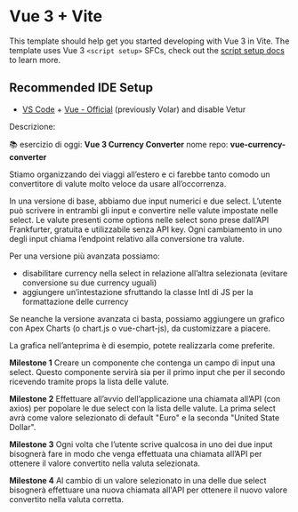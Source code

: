 # Vue 3 + Vite

This template should help get you started developing with Vue 3 in Vite. The template uses Vue 3 `<script setup>` SFCs, check out the [script setup docs](https://v3.vuejs.org/api/sfc-script-setup.html#sfc-script-setup) to learn more.

## Recommended IDE Setup

- [VS Code](https://code.visualstudio.com/) + [Vue - Official](https://marketplace.visualstudio.com/items?itemName=Vue.volar) (previously Volar) and disable Vetur


Descrizione:

📚 esercizio di oggi: **Vue 3 Currency Converter**
nome repo: **vue-currency-converter**

Stiamo organizzando dei viaggi all’estero e ci farebbe tanto comodo un convertitore di valute molto veloce da usare all’occorrenza.

In una versione di base, abbiamo due input numerici e due select. L’utente può scrivere in entrambi gli input e convertire nelle valute impostate nelle select.
Le valute presenti come options nelle select sono prese dall’API Frankfurter, gratuita e utilizzabile senza API key. Ogni cambiamento in uno degli input chiama l’endpoint relativo alla conversione tra valute.

Per una versione più avanzata possiamo:

- disabilitare currency nella select in relazione all’altra selezionata (evitare conversione su due currency uguali)
- aggiungere un’intestazione sfruttando la classe Intl di JS per la formattazione delle currency

Se neanche la versione avanzata ci basta, possiamo aggiungere un grafico con Apex Charts (o chart.js o vue-chart-js), da customizzare a piacere.

La grafica nell’anteprima è di esempio, potete realizzarla come preferite.

**Milestone 1**
Creare un componente che contenga un campo di input una select.
Questo componente servirà sia per il primo input che per il secondo ricevendo tramite props la lista delle valute.

**Milestone 2**
Effettuare all’avvio dell’applicazione una chiamata all’API (con axios) per popolare le due select con la lista delle valute. La prima select avrà come valore selezionato di default "Euro" e la seconda "United State Dollar".

**Milestone 3**
Ogni volta che l’utente scrive qualcosa in uno dei due input bisognerà fare in modo che venga effettuata una chiamata all’API per ottenere il valore convertito nella valuta selezionata.

**Milestone 4**
Al cambio di un valore selezionato in una delle due select bisognerà effettuare una nuova chiamata all'API per ottenere il nuovo valore convertito nella valuta corretta.
